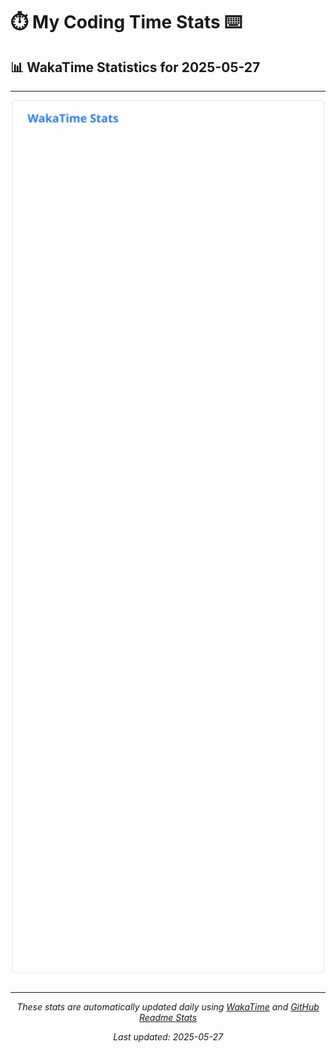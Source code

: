 # ⏱️ My Coding Time Stats ⌨️

## 📊 WakaTime Statistics for 2025-05-27

---

<div align="center">

<img src="./images/wakatime-stats-2025-05-27.svg" alt="WakaTime Stats" width="500">

</div>

---

<div align="center">

*These stats are automatically updated daily using [WakaTime](https://wakatime.com) and [GitHub Readme Stats](https://github.com/anuraghazra/github-readme-stats)*

*Last updated: 2025-05-27*
</div>
